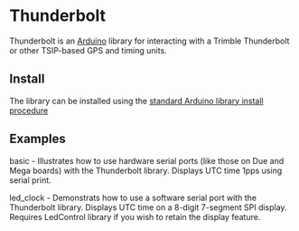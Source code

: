 Thunderbolt
==========
Thunderbolt is an [Arduino](http://arduino.cc) library for interacting with a Trimble Thunderbolt or other TSIP-based GPS and timing units.

Install
-------
The library can be installed using the [standard Arduino library install procedure](http://arduino.cc/en/Guide/Libraries#.UwxndHX5PtY)  

Examples
--------
basic - Illustrates how to use hardware serial ports (like those on Due and Mega boards) with the Thunderbolt library. Displays UTC time 1pps using serial print. 

led_clock - Demonstrats how to use a software serial port with the Thunderbolt library. Displays UTC time on a 8-digit 7-segment SPI display. Requires LedControl library if you wish to retain the display feature.
